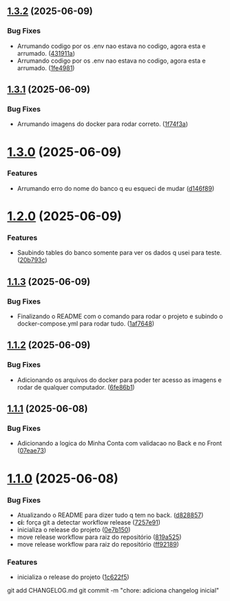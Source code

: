 ## [1.3.2](https://github.com/Brabodopedro/Projeto-ToDo-back/compare/v1.3.1...v1.3.2) (2025-06-09)


### Bug Fixes

* Arrumando codigo por os .env nao estava no codigo, agora esta e arrumado. ([431911a](https://github.com/Brabodopedro/Projeto-ToDo-back/commit/431911ad8c2969013e622e78d9af47b4a372c205))
* Arrumando codigo por os .env nao estava no codigo, agora esta e arrumado. ([1fe4981](https://github.com/Brabodopedro/Projeto-ToDo-back/commit/1fe49810af96c2576b889dad9e35c543c0cb8b54))

## [1.3.1](https://github.com/Brabodopedro/Projeto-ToDo-back/compare/v1.3.0...v1.3.1) (2025-06-09)


### Bug Fixes

* Arrumando imagens do docker para rodar correto. ([1f74f3a](https://github.com/Brabodopedro/Projeto-ToDo-back/commit/1f74f3aa490176e34bbcd7a45a1d49a285fcd14e))

# [1.3.0](https://github.com/Brabodopedro/Projeto-ToDo-back/compare/v1.2.0...v1.3.0) (2025-06-09)


### Features

* Arrumando erro do nome do banco q eu esqueci de mudar ([d146f89](https://github.com/Brabodopedro/Projeto-ToDo-back/commit/d146f893a256a26f7d7a1a8301a7f5114238a459))

# [1.2.0](https://github.com/Brabodopedro/Projeto-ToDo-back/compare/v1.1.3...v1.2.0) (2025-06-09)


### Features

* Saubindo tables do banco somente para ver os dados q usei para teste. ([20b793c](https://github.com/Brabodopedro/Projeto-ToDo-back/commit/20b793c6d532622bc6171f6f06e2488c07a2206c))

## [1.1.3](https://github.com/Brabodopedro/Projeto-ToDo-back/compare/v1.1.2...v1.1.3) (2025-06-09)


### Bug Fixes

* Finalizando o README com o comando para rodar o projeto e subindo o docker-compose.yml para rodar tudo. ([1af7648](https://github.com/Brabodopedro/Projeto-ToDo-back/commit/1af76481d471acc3c0c54d5a938b2f028bd87fec))

## [1.1.2](https://github.com/Brabodopedro/Projeto-ToDo-back/compare/v1.1.1...v1.1.2) (2025-06-09)


### Bug Fixes

* Adicionando os arquivos do docker para poder ter acesso as imagens e rodar de qualquer computador. ([6fe86b1](https://github.com/Brabodopedro/Projeto-ToDo-back/commit/6fe86b1a6c23e8e86ddbd4c6293699ccf79b81bd))

## [1.1.1](https://github.com/Brabodopedro/Projeto-ToDo-back/compare/v1.1.0...v1.1.1) (2025-06-08)


### Bug Fixes

* Adicionando a logica do Minha Conta com validacao no Back e no Front ([07eae73](https://github.com/Brabodopedro/Projeto-ToDo-back/commit/07eae73bf793c1c0dd1e4eb6c4326ee5d4eec779))

# [1.1.0](https://github.com/Brabodopedro/Projeto-ToDo-back/compare/v1.0.0...v1.1.0) (2025-06-08)


### Bug Fixes

* Atualizando o README para dizer tudo q tem no back. ([d828857](https://github.com/Brabodopedro/Projeto-ToDo-back/commit/d828857a1fd07d27e6b64eee7ae1cd8340d9e172))
* **ci:** força git a detectar workflow release ([7257e91](https://github.com/Brabodopedro/Projeto-ToDo-back/commit/7257e9151b34a3e67e273886a50b4c6ee0dde82d))
* inicializa o release do projeto ([0e7b150](https://github.com/Brabodopedro/Projeto-ToDo-back/commit/0e7b15088f75440dd20bb18d10ed9fbc923273e3))
* move release workflow para raiz do repositório ([819a525](https://github.com/Brabodopedro/Projeto-ToDo-back/commit/819a525edc1566b491eed73fff2f7e0d2919061a))
* move release workflow para raiz do repositório ([ff92189](https://github.com/Brabodopedro/Projeto-ToDo-back/commit/ff92189f1e58d8687a2b04757523ba23ef8adf7e))


### Features

* inicializa o release do projeto ([1c622f5](https://github.com/Brabodopedro/Projeto-ToDo-back/commit/1c622f5270276e68c5497e3157ff61d746ba5c65))

git add CHANGELOG.md
git commit -m "chore: adiciona changelog inicial"
